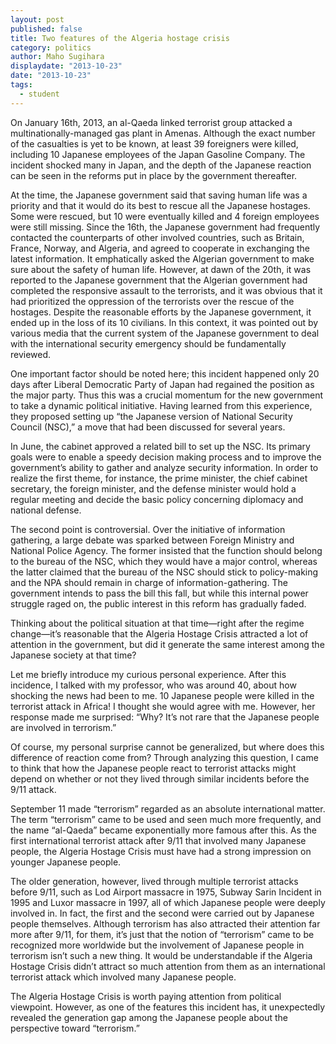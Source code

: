 ```yaml
---
layout: post
published: false
title: Two features of the Algeria hostage crisis
category: politics
author: Maho Sugihara
displaydate: "2013-10-23"
date: "2013-10-23"
tags: 
  - student
---
```


On January 16th, 2013, an al-Qaeda linked terrorist group attacked a multinationally-managed gas plant in Amenas. Although the exact number of the casualties is yet to be known, at least 39 foreigners were killed, including 10 Japanese employees of the Japan Gasoline Company. The incident shocked many in Japan, and the depth of the Japanese reaction can be seen in the reforms put in place by the government thereafter.

At the time, the Japanese government said that saving human life was a priority and that it would do its best to rescue all the Japanese hostages. Some  were rescued, but 10 were eventually killed and 4 foreign employees were still missing. Since the 16th, the Japanese government had frequently contacted the counterparts of other involved countries, such as Britain, France, Norway, and Algeria, and agreed to cooperate in exchanging the latest information. It emphatically asked the Algerian government to make sure about the safety of human life. However, at dawn of the 20th, it was reported to the Japanese government that the Algerian government had completed the responsive assault to the terrorists, and it was obvious that it had prioritized the oppression of the terrorists over the rescue of the hostages. Despite the reasonable efforts by the Japanese government, it ended up in the loss of its 10 civilians. In this context, it was pointed out by various media that the current system of the Japanese government to deal with the international security emergency should be fundamentally reviewed.

One important factor should be noted here; this incident happened only 20 days after Liberal Democratic Party of Japan had regained the position as the major party. Thus this was a crucial momentum for the new government to take a dynamic political initiative. Having learned from this experience, they proposed setting up “the Japanese version of National Security Council (NSC),” a move that had been discussed for several years.

In June, the cabinet approved a related bill to set up the NSC. Its primary goals were to enable a speedy decision making process and to improve the government’s ability to gather and analyze security information. In order to realize the first theme, for instance, the prime minister, the chief cabinet secretary, the foreign minister, and the defense minister would hold a regular meeting and decide the basic policy concerning diplomacy and national defense.

The second point is controversial. Over the initiative of information gathering, a large debate was sparked between Foreign Ministry and National Police Agency. The former insisted that the function should belong to the bureau of the NSC, which they would have a major control, whereas the latter claimed that the bureau of the NSC should stick to policy-making and the NPA should remain in charge of information-gathering. The government intends to pass the bill this fall, but while this internal power struggle raged on, the public interest in this reform has gradually faded.

Thinking about the political situation at that time—right after the regime change—it’s reasonable that the Algeria Hostage Crisis attracted a lot of attention in the government, but did it generate the same interest among the Japanese society at that time?

Let me briefly introduce my curious personal experience. After this incidence, I talked with my professor, who was around 40, about how shocking the news had been to me. 10 Japanese people were killed in the terrorist attack in Africa! I thought she would agree with me. However, her response made me surprised: “Why? It’s not rare that the Japanese people are involved in terrorism.”

Of course, my personal surprise cannot be generalized, but where does this difference of reaction come from? Through analyzing this question, I came to think that how the Japanese people react to terrorist attacks might depend on whether or not they lived through similar incidents before the 9/11 attack.

September 11 made “terrorism” regarded as an absolute international matter. The term “terrorism” came to be used and seen much more frequently, and the name “al-Qaeda” became exponentially more famous after this. As the first international terrorist attack after 9/11 that involved many Japanese people, the Algeria Hostage Crisis must have had a strong impression on younger Japanese people.

The older generation, however, lived through multiple terrorist attacks before 9/11, such as Lod Airport massacre in 1975, Subway Sarin Incident in 1995 and Luxor massacre in 1997, all of which Japanese people were deeply involved in. In fact, the first and the second were carried out by Japanese people themselves. Although terrorism has also attracted their attention far more after 9/11, for them, it’s just that the notion of “terrorism” came to be recognized more worldwide but the involvement of Japanese people in terrorism isn’t such a new thing. It would be understandable if the Algeria Hostage Crisis didn’t attract so much attention from them as an international terrorist attack which involved many Japanese people.

The Algeria Hostage Crisis is worth paying attention from political viewpoint. However, as one of the features this incident has, it unexpectedly revealed the generation gap among the Japanese people about the perspective toward “terrorism.”